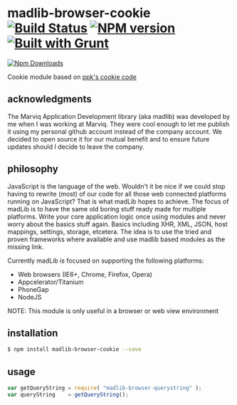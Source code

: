 # madlib-browser-cookie [![Build Status](https://travis-ci.org/Qwerios/madlib-browser-cookie.svg?branch=master)](https://travis-ci.org/Qwerios/madlib-browser-cookie)  [![NPM version](https://badge.fury.io/js/madlib-browser-cookie.png)](http://badge.fury.io/js/grunt-jsdoc) [![Built with Grunt](https://cdn.gruntjs.com/builtwith.png)](http://gruntjs.com/)

[![Npm Downloads](https://nodei.co/npm/madlib-browser-cookie.png?downloads=true&stars=true)](https://nodei.co/npm/madlib-browser-cookie.png?downloads=true&stars=true)

Cookie module based on [ppk's cookie code](http://www.quirksmode.org/js/cookies.html)


## acknowledgments
The Marviq Application Development library (aka madlib) was developed by me when I was working at Marviq. They were cool enough to let me publish it using my personal github account instead of the company account. We decided to open source it for our mutual benefit and to ensure future updates should I decide to leave the company.


## philosophy
JavaScript is the language of the web. Wouldn't it be nice if we could stop having to rewrite (most) of our code for all those web connected platforms running on JavaScript? That is what madLib hopes to achieve. The focus of madLib is to have the same old boring stuff ready made for multiple platforms. Write your core application logic once using modules and never worry about the basics stuff again. Basics including XHR, XML, JSON, host mappings, settings, storage, etcetera. The idea is to use the tried and proven frameworks where available and use madlib based modules as the missing link.

Currently madLib is focused on supporting the following platforms:

* Web browsers (IE6+, Chrome, Firefox, Opera)
* Appcelerator/Titanium
* PhoneGap
* NodeJS

NOTE: This module is only useful in a browser or web view environment

## installation
```bash
$ npm install madlib-browser-cookie --save
```

## usage
```javascript
var getQueryString = require( "madlib-browser-querystring" );
var queryString    = getQueryString();
```